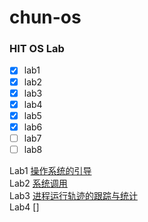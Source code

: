 # chun-os
### HIT OS Lab
- [x] lab1
- [x] lab2
- [x] lab3
- [x] lab4
- [x] lab5
- [x] lab6
- [ ] lab7
- [ ] lab8  

Lab1 [操作系统的引导](/lab1)  
Lab2 [系统调用](/lab2)  
Lab3 [进程运行轨迹的跟踪与统计](/lab3)      
Lab4 []
